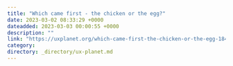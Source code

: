 ```yaml
---
title: "Which came first - the chicken or the egg?"
date: 2023-03-02 08:33:29 +0000
dateadded: 2023-03-03 00:00:55 +0000
description: ""
link: "https://uxplanet.org/which-came-first-the-chicken-or-the-egg-184b72f3a3c0?source=rss----819cc2aaeee0---4"
category:
directory: _directory/ux-planet.md
---
```

